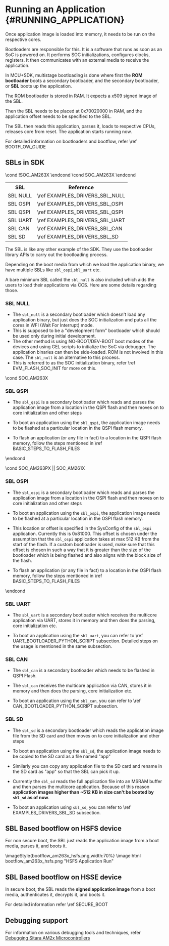 # Running an Application {#RUNNING_APPLICATION}

Once application image is loaded into memory, it needs to be run on the respective cores.

Bootloaders are responsible for this. It is a software that runs as soon as an SoC is powered on. It performs SOC initializations, configures clocks, registers. It then communicates with an external media to receive the application.

In MCU+SDK, multistage bootloading is done where first the **ROM bootloader** boots a secondary bootloader, and the secondary bootloader, or **SBL** boots up the application.

The ROM bootloader is stored in RAM. It expects a x509 signed image of the SBL.

Then the SBL needs to be placed at 0x70020000 in RAM, and the application offset needs to be specified to the SBL.

The SBL then reads this application, parses it, loads to respective CPUs, releases core from reset. The application starts running now.

For detailed information on bootloaders and bootflow, refer \ref BOOTFLOW_GUIDE

## SBLs in SDK

<table>
<tr>
	<th>SBL
    <th>Reference
</tr>
<tr>
    <td>SBL NULL
    <td>\ref EXAMPLES_DRIVERS_SBL_NULL
</tr>
\cond !SOC_AM263X
<tr>
    <td>SBL OSPI
    <td>\ref EXAMPLES_DRIVERS_SBL_OSPI
</tr>
\endcond
\cond SOC_AM263X
<tr>
    <td>SBL QSPI
    <td>\ref EXAMPLES_DRIVERS_SBL_QSPI
</tr>
\endcond
<tr>
    <td>SBL UART
    <td>\ref EXAMPLES_DRIVERS_SBL_UART
</tr>
<tr>
    <td>SBL CAN
    <td>\ref EXAMPLES_DRIVERS_SBL_CAN
</tr>
<tr>
    <td>SBL SD
    <td>\ref EXAMPLES_DRIVERS_SBL_SD
</tr>
</table>

The SBL is like any other example of the SDK. They use the bootloader library APIs to carry out the bootloading process.

Depending on the boot media from which we load the application binary, we have multiple SBLs like `sbl_ospi`,`sbl_uart` etc.

A bare minimum SBL called the `sbl_null` is also included which aids the users to load their applications via CCS. Here are some details regarding those.

### SBL NULL

- The `sbl_null` is a secondary bootloader which doesn't load any application binary, but just does the SOC initialization and puts all the cores in WFI (Wait For Interrupt) mode.
- This is supposed to be a "development form" bootloader which should be used only during initial development.
- The other method is using NO-BOOT/DEV-BOOT boot modes of the devices and using GEL scripts to initialize the SoC via debugger. The application
  binaries can then be side-loaded. ROM is not involved in this case. The `sbl_null` is an alternative to this process.
- This is referred to as the SOC initialization binary, refer \ref EVM_FLASH_SOC_INIT for more on this.

\cond SOC_AM263X
### SBL QSPI

- The `sbl_qspi` is a secondary bootloader which reads and parses the application image from a location in the QSPI flash and then moves on to core initialization and other steps

- To boot an application using the `sbl_qspi`, the application image needs to be flashed at a particular location in the QSPI flash memory.
- To flash an application (or any file in fact) to a location in the QSPI flash memory, follow the steps mentioned in \ref BASIC_STEPS_TO_FLASH_FILES

\endcond

\cond SOC_AM263PX || SOC_AM261X
### SBL OSPI

- The `sbl_ospi` is a secondary bootloader which reads and parses the application image from a location in the OSPI flash and then moves on to core initialization and other steps

- To boot an application using the `sbl_ospi`, the application image needs to be flashed at a particular location in the OSPI flash memory.

- This location or offset is specified in the SysConfig of the `sbl_ospi` application. Currently this is 0x81000. This offset is chosen under the assumption that the `sbl_ospi`
  application takes at max 512 KB from the start of the flash. If a custom bootloader is used, make sure that this offset is chosen in such a way that it is greater than the
  size of the bootloader which is being flashed and also aligns with the block size of the flash.

- To flash an application (or any file in fact) to a location in the OSPI flash memory, follow the steps mentioned in \ref BASIC_STEPS_TO_FLASH_FILES

\endcond

### SBL UART

- The `sbl_uart` is a secondary bootloader which receives the multicore application via UART, stores it in memory and then does the parsing, core initialization etc.

- To boot an application using the `sbl_uart`, you can refer to \ref UART_BOOTLOADER_PYTHON_SCRIPT subsection. Detailed steps on the usage is mentioned in the same subsection.

### SBL CAN

- The `sbl_can` is a secondary bootloader which needs to be flashed in QSPI Flash.

- The `sbl_can` receives the multicore application via CAN, stores it in memory and then does the parsing, core initialization etc.

- To boot an application using the `sbl_can`, you can refer to \ref CAN_BOOTLOADER_PYTHON_SCRIPT subsection.

### SBL SD

- The `sbl_sd` is a secondary bootloader which reads the application image file from the SD card and then moves on to core initialization and other steps

- To boot an application using the `sbl_sd`, the application image needs to be copied to the SD card as a file named "app"

- Similarly you can copy any application file to the SD card and rename in the SD card as "app" so that the SBL can pick it up.

- Currently the `sbl_sd` reads the full application file into an MSRAM buffer and then parses the multicore application. Because of this reason **application images higher than ~512 KB in size can't be booted by `sbl_sd` as of now**.

- To boot an application using `sbl_sd`, you can refer to \ref EXAMPLES_DRIVERS_SBL_SD subsection.

## SBL Based bootflow on HSFS device

For non secure boot, the SBL just reads the application image from a boot media, parses it, and boots it.

  \imageStyle{bootflow_am263x_hsfs.png,width:70%}
  \image html bootflow_am263x_hsfs.png "HSFS Application Run"

## SBL Based bootflow on HSSE device

In secure boot, the SBL reads the **signed application image** from a boot media, authenticates it, decrypts it, and boots it.

For detailed information refer \ref SECURE_BOOT

## Debugging support

For information on various debugging tools and techniques, refer [Debugging Sitara AM2x Microcontrollers](https://www.ti.com/document-viewer/lit/html/sprad28)